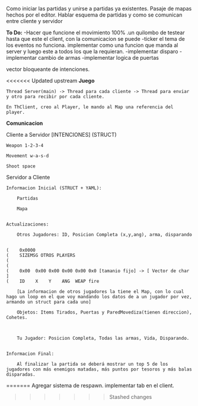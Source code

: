 Como iniciar las partidas y unirse a partidas ya existentes.
Pasaje de mapas hechos por el editor.
Hablar esquema de partidas y como se comunican entre cliente y servidor

**To Do:**
    -Hacer que funcione el movimiento 100%
        .un quilombo de testear hasta que este el client, con la comunicacion se puede
    -ticker
        el tema de los eventos no funciona. implementar como una funcion que manda al server y luego este a todos los que la requieran. 
    -implementar disparo
    -implementar cambio de armas
    -implementar logica de puertas
    


vector bloqueante de intenciones. 

<<<<<<< Updated upstream
**Juego**

    Thread Server(main) -> Thread para cada cliente -> Thread para enviar y otro para recibir por cada cliente.

    En ThClient, creo al Player, le mando al Map una referencia del player.


**Comunicacion**

Cliente a Servidor [INTENCIONES] (STRUCT)

    Weapon 1-2-3-4

    Movement w-a-s-d

    Shoot space


Servidor a Cliente

    Informacion Inicial (STRUCT + YAML):

        Partidas

        Mapa


    Actualizaciones:

        Otros Jugadores: ID, Posicion Completa (x,y,ang), arma, disparando


    (    0x0000  
    (    SIZEMSG OTROS PLAYERS
    (
    (
    (    0x00  0x00 0x00 0x00 0x00 0x0 [tamanio fijo] -> [ Vector de char ]
    (    ID    X    Y    ANG  WEAP fire

        [La informacion de otros jugadores la tiene el Map, con lo cual hago un loop en el que voy mandando los datos de a un jugador por vez, armando un struct para cada uno]

        Objetos: Items Tirados, Puertas y ParedMovediza(tienen direccion), Cohetes.



        Tu Jugador: Posicion Completa, Todas las armas, Vida, Disparando.


    Informacion Final:

        Al finalizar la partida se deberá mostrar un top 5 de los jugadores con más enemigos matadas, más puntos por tesoros y más balas disparadas.
=======
Agregar sistema de respawn. 
implementar tab en el client. 



>>>>>>> Stashed changes
